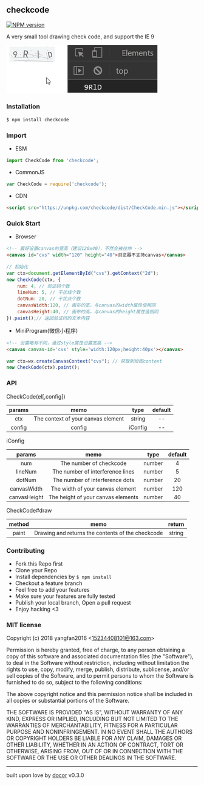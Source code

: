 ## checkcode 
[![NPM version](https://img.shields.io/npm/v/checkcode.svg?style=flat)](https://www.npmjs.com/package/checkcode)

A very small tool drawing check code, and support the IE 9

![checkcode](https://raw.githubusercontent.com/Yangfan2016/PicBed/master/Blog/draw-checkcode.gif)

### Installation
```bash
$ npm install checkcode
```
### Import
- ESM
```js
import CheckCode from 'checkcode';
```
- CommonJS
```js
var CheckCode = require('checkcode');
```
- CDN

```html
<script src="https://unpkg.com/checkcode/dist/CheckCode.min.js"></script>
```

### Quick Start

- Browser

```html
<!-- 最好设置canvas的宽高（建议120x40），不然会被拉伸 -->
<canvas id="cvs" width="120" height="40">浏览器不支持canvas</canvas>
```

```js
// 初始化
var ctx=document.getElementById("cvs").getContext("2d");
new CheckCode(ctx, {
    num: 4, // 验证码个数 
    lineNum: 5, // 干扰线个数
    dotNum: 20, // 干扰点个数
    canvasWidth:120, // 画布的宽，与canvas的width属性值相同
    canvasHeight:40, // 画布的高，与canvas的height属性值相同
}).paint();// 返回验证码的文本内容

```

- MiniProgram(微信小程序)

```html
<!-- 设置略有不同，通过style属性设置宽高 -->
<canvas canvas-id='cvs' style='width:120px;height:40px'></canvas>
```

```js
var ctx=wx.createCanvasContext("cvs"); // 获取到绘图context
new CheckCode(ctx).paint();
```


### API

CheckCode(el[,config])

| params | memo | type | default |
| :----: | :--: | :--: | :-----: |
| ctx | The context of your canvas element | string | -- |
| config | config | iConfig | -- |

iConfig

| params | memo | type | default |
| :----: | :--: | :--: | :-----: |
| num | The number of checkcode | number | 4 |
| lineNum | The number of interference lines | number | 5 |
| dotNum | The number of interference dots | number | 20 |
| canvasWidth | The width of your canvas element | number | 120 |
| canvasHeight | The height of your canvas elements | number | 40 |

CheckCode#draw

| method | memo | return |
| :----: | :--: | :--: |
| paint | Drawing and returns the contents of the checkcode |string |

### Contributing
- Fork this Repo first
- Clone your Repo
- Install dependencies by `$ npm install`
- Checkout a feature branch
- Feel free to add your features
- Make sure your features are fully tested
- Publish your local branch, Open a pull request
- Enjoy hacking <3

### MIT license
Copyright (c) 2018 yangfan2016 &lt;15234408101@163.com&gt;

Permission is hereby granted, free of charge, to any person obtaining a copy
of this software and associated documentation files (the &quot;Software&quot;), to deal
in the Software without restriction, including without limitation the rights
to use, copy, modify, merge, publish, distribute, sublicense, and/or sell
copies of the Software, and to permit persons to whom the Software is
furnished to do so, subject to the following conditions:

The above copyright notice and this permission notice shall be included in
all copies or substantial portions of the Software.

THE SOFTWARE IS PROVIDED &quot;AS IS&quot;, WITHOUT WARRANTY OF ANY KIND, EXPRESS OR
IMPLIED, INCLUDING BUT NOT LIMITED TO THE WARRANTIES OF MERCHANTABILITY,
FITNESS FOR A PARTICULAR PURPOSE AND NONINFRINGEMENT. IN NO EVENT SHALL THE
AUTHORS OR COPYRIGHT HOLDERS BE LIABLE FOR ANY CLAIM, DAMAGES OR OTHER
LIABILITY, WHETHER IN AN ACTION OF CONTRACT, TORT OR OTHERWISE, ARISING FROM,
OUT OF OR IN CONNECTION WITH THE SOFTWARE OR THE USE OR OTHER DEALINGS IN
THE SOFTWARE.

---
built upon love by [docor](https://github.com/turingou/docor.git) v0.3.0
